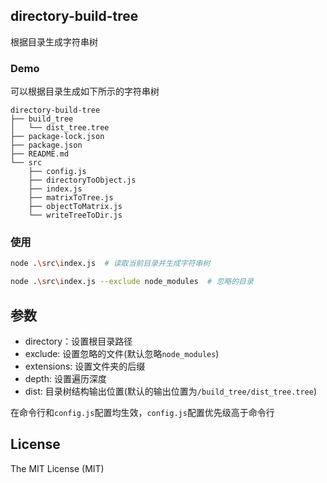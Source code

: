 ## directory-build-tree

根据目录生成字符串树

### Demo

可以根据目录生成如下所示的字符串树

```
directory-build-tree
├── build_tree
│   └── dist_tree.tree
├── package-lock.json
├── package.json
├── README.md
└── src
    ├── config.js
    ├── directoryToObject.js
    ├── index.js
    ├── matrixToTree.js
    ├── objectToMatrix.js
    └── writeTreeToDir.js
```

### 使用

```bash
node .\src\index.js  # 读取当前目录并生成字符串树

node .\src\index.js --exclude node_modules  # 忽略的目录
```

## 参数

- directory：设置根目录路径
- exclude: 设置忽略的文件(默认忽略`node_modules`)
- extensions: 设置文件夹的后缀
- depth: 设置遍历深度
- dist: 目录树结构输出位置(默认的输出位置为`/build_tree/dist_tree.tree`)

在命令行和`config.js`配置均生效，`config.js`配置优先级高于命令行

## License

The MIT License (MIT)